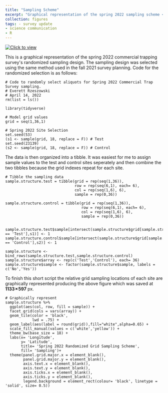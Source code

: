 ```yaml
---
title: "Sampling Scheme"
excerpt: "Graphical representation of the spring 2022 sampling scheme <br/><img src='/images/Sampling.Scheme.png'>"
collection: figures
tags: - survey update
- science communication
- R
---
```


[![Click to view](https://everett-rzeszow.github.io/images/Sampling.Scheme.png)](https://everett-rzeszow.github.io/images/Sampling.Scheme.png)

This is a graphical representation of the spring 2022 commercial trapping survey's randomized sampling design. The sampling design was selected using the same method used in the fall 2021 survey planning. Code for the randomized selection is as follows:

```
# Code to randomly select aliquots for Spring 2022 Commercial Trap Survey sampling.
# Everett Rzeszowski
# April 14, 2022
rm(list = ls())

library(tidyverse)

# Model grid values
grid = seq(1,36,1)

# Spring 2022 Site Selection
set.seed(53) 
(s1 <- sample(grid, 18, replace = F)) # Test
set.seed(23139)
(s2 <- sample(grid, 18, replace = F)) # Control
```

The data is then organized into a tibble. It was easiest for me to assign sample values to the test and control sites seperately and then combine the two tibbles because the grid indexes repeat for each site. 

```
# Tibble the sampling data 
sample.structure.test = tibble(grid = rep(seq(1,36)),
                               row = rep(seq(6,1), each= 6),
                               col = rep(seq(1,6), 6),
                               sample = rep(0,36))

sample.structure.control = tibble(grid = rep(seq(1,36)),
                                  row = rep(seq(6,1), each= 6),
                                  col = rep(seq(1,6), 6),
                                  sample = rep(0,36))  


sample.structure.test$sample[intersect(sample.structure$grid[sample.structure$array == 'Test'],s1)] <- 1
sample.structure.control$sample[intersect(sample.structure$grid[sample.structure$array == 'Control'],s2)] <- 1

sample.structure <- bind_rows(sample.structure.test,sample.structure.control)
sample.structure$array <- rep(c('Test','Control'), each= 36)
sample.structure$sample <- factor(sample.structure$sample, labels = c('No','Yes'))
```

To finish this short script the relative grid sampling locations of each site are graphically represented producing the above figure which was saved at **1133 × 597** px. 

```
# Graphically represent
sample.structure %>%
  ggplot(aes(col, row, fill = sample)) +
  facet_grid(cols = vars(array)) + 
  geom_tile(color = 'black',
            lwd = .75) +
  geom_label(aes(label = round(grid)),fill="white",alpha=0.65) +
  scale_fill_manual(values = c('white','yellow')) +
  theme_bw(base_size = 18) +
  labs(x= 'Longitude',
       y= 'Latitude',
       title= 'Spring 2022 Randomized Grid Sampling Scheme',
       fill= 'Sampling')+
  theme(panel.grid.major.x = element_blank(),
        panel.grid.major.y = element_blank(),
        axis.text.x = element_blank(),
        axis.text.y = element_blank(),
        axis.ticks.x = element_blank(),
        axis.ticks.y = element_blank(),
        legend.background = element_rect(colour= 'black', linetype = 'solid', size= 0.5))
```
